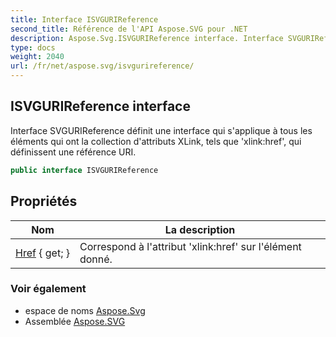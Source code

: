 ```yaml
---
title: Interface ISVGURIReference
second_title: Référence de l'API Aspose.SVG pour .NET
description: Aspose.Svg.ISVGURIReference interface. Interface SVGURIReference définit une interface qui sapplique à tous les éléments qui ont la collection dattributs XLink tels que xlinkhref qui définissent une référence URI.
type: docs
weight: 2040
url: /fr/net/aspose.svg/isvgurireference/
---
```

## ISVGURIReference interface

Interface SVGURIReference définit une interface qui s'applique à tous les éléments qui ont la collection d'attributs XLink, tels que 'xlink:href', qui définissent une référence URI.

```csharp
public interface ISVGURIReference
```

## Propriétés

| Nom | La description |
| --- | --- |
| [Href](../../aspose.svg/isvgurireference/href/) { get; } | Correspond à l'attribut 'xlink:href' sur l'élément donné. |

### Voir également

* espace de noms [Aspose.Svg](../../aspose.svg/)
* Assemblée [Aspose.SVG](../../)


